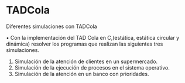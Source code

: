 # TADCola
Diferentes simulaciones con TADCola

• Con la implementación del TAD Cola en C,(estática, estática circular y dinámica) resolver
los programas que realizan las siguientes tres simulaciones.
  
  1. Simulación de la atención de clientes en un
  supermercado.
  2. Simulación de la ejecución de procesos en el
  sistema operativo.
  3. Simulación de la atención en un banco con
  prioridades.

